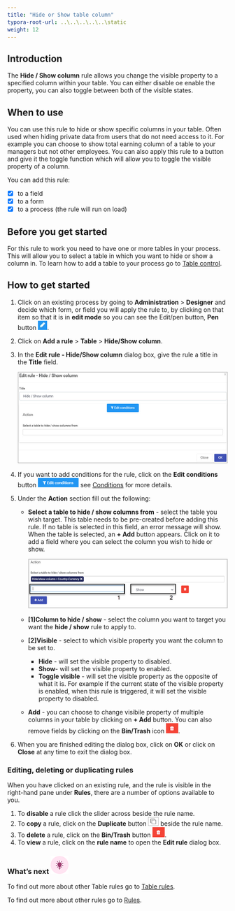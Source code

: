 ```yaml
---
title: "Hide or Show table column"
typora-root-url: ..\..\..\..\..\static
weight: 12
---
```


## Introduction

The **Hide / Show column** rule allows you change the visible property to a specified column within your table. You can either disable oe enable the property, you can also toggle between both of the visible states. 

## When to use

You can use this rule to hide or show specific columns in your table. Often used when hiding private data from users that do not need access to it. For example you can choose to show total earning column of a table to your managers but not other employees. You can also apply this rule to a button and give it the toggle function which will allow you to toggle the visible property of a column.

You can add this rule:

- [x] to a field
- [x] to a form
- [x] to a process (the rule will run on load)

## Before you get started

For this rule to work you need to have one or more tables in your process. This will allow you to select a table in which you want to hide or show a column in. To learn how to add a table to your process go to [Table control](/docs/platform/controls/input/table/).

## How to get started

1. Click on an existing process by going to **Administration** > **Designer** and decide which form, or field you will apply the rule to, by clicking on that item so that it is in **edit mode** so you can see the Edit/pen button, **Pen** button ![Pen button](/images/penicon.png).

2. Click on **Add a rule** > **Table** > **Hide/Show column**.

3. In the **Edit rule - Hide/Show column** dialog box, give the rule a title in the **Title** field.

   ![Edit rule - Aggregate table](/images/hide-show-table.jpg)

4. If you want to add conditions for the rule, click on the **Edit conditions** button ![Edit conditions button](/images/editconditions.png) see [Conditions](/docs/platform/rules/general/add-conditions/) for more details.

5. Under the **Action** section fill out the following:

   - **Select a table to hide / show columns from** - select the table you wish target. This table needs to be pre-created before adding this rule. If no table is selected in this field, an error message will show. When the table is selected, an **+ Add** button appears. Click on it to add a field where you can select the column you wish to hide or show.

     ![Select field and visible property](/images/hide-show-select-fields.jpg)

   - **[1]Column to hide / show** - select the column you want to target you want the **hide / show** rule to apply to.

   - **[2]Visible** - select to which visible property you want the column to be set to.

     - **Hide** - will set the visible property to disabled.
     - **Show**- will set the visible property to enabled.
     - **Toggle visible** - will set the visible property as the opposite of what it is. For example if the current state of the visible property is enabled, when this rule is triggered, it will set the visible property to disabled.

   - **Add** - you can choose to change visibile property of multiple columns in your table by clicking on **+ Add** button. You can also remove fields by clicking on the **Bin/Trash** icon ![Bin/Trash button](/images/bin.png).

6. When you are finished editing the dialog box, click on **OK** or click on **Close** at any time to exit the dialog box.


### Editing, deleting or duplicating rules

When you have clicked on an existing rule, and the rule is visible in the right-hand pane under **Rules**, there are a number of options available to you.

1. To **disable** a rule click the slider across beside the rule name.
2. To **copy** a rule, click on the **Duplicate** button ![Duplicate button](/images/duplicate-button.jpg) beside the rule name.
3. To **delete** a rule, click on the **Bin/Trash** button ![Bin/Trash button](/images/bin.png).
4. To **view** a rule, click on the **rule name** to open the **Edit rule** dialog box.

### What’s next ![Idea icon](/images/18.png)

To find out more about other Table rules go to [Table rules](/docs/platform/rules/tables/).

To find out more about other rules go to [Rules](/docs/platform/rules/).
